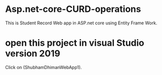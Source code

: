 # Asp.net-core-CURD-operations
This is Student Record Web app in ASP.net core using Entity Frame Work.
# open this project in visual Studio version 2019
Click on (ShubhamDhimanWebApp1).
